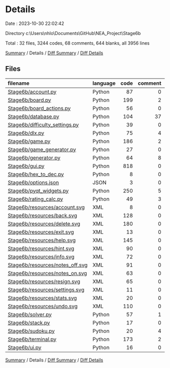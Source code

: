 # Details

Date : 2023-10-30 22:02:42

Directory c:\\Users\\nhlo\\Documents\\GitHub\\NEA_Project\\Stage6b

Total : 32 files,  3244 codes, 68 comments, 644 blanks, all 3956 lines

[Summary](results.md) / Details / [Diff Summary](diff.md) / [Diff Details](diff-details.md)

## Files
| filename | language | code | comment | blank | total |
| :--- | :--- | ---: | ---: | ---: | ---: |
| [Stage6b/account.py](/Stage6b/account.py) | Python | 87 | 0 | 24 | 111 |
| [Stage6b/board.py](/Stage6b/board.py) | Python | 199 | 2 | 63 | 264 |
| [Stage6b/board_actions.py](/Stage6b/board_actions.py) | Python | 56 | 0 | 27 | 83 |
| [Stage6b/database.py](/Stage6b/database.py) | Python | 104 | 37 | 23 | 164 |
| [Stage6b/difficulty_settings.py](/Stage6b/difficulty_settings.py) | Python | 39 | 0 | 12 | 51 |
| [Stage6b/dlx.py](/Stage6b/dlx.py) | Python | 75 | 4 | 13 | 92 |
| [Stage6b/game.py](/Stage6b/game.py) | Python | 186 | 2 | 47 | 235 |
| [Stage6b/game_generator.py](/Stage6b/game_generator.py) | Python | 27 | 0 | 9 | 36 |
| [Stage6b/generator.py](/Stage6b/generator.py) | Python | 64 | 8 | 23 | 95 |
| [Stage6b/gui.py](/Stage6b/gui.py) | Python | 818 | 0 | 254 | 1,072 |
| [Stage6b/hex_to_dec.py](/Stage6b/hex_to_dec.py) | Python | 8 | 0 | 2 | 10 |
| [Stage6b/options.json](/Stage6b/options.json) | JSON | 3 | 0 | 0 | 3 |
| [Stage6b/pyqt_widgets.py](/Stage6b/pyqt_widgets.py) | Python | 250 | 5 | 65 | 320 |
| [Stage6b/rating_calc.py](/Stage6b/rating_calc.py) | Python | 49 | 3 | 12 | 64 |
| [Stage6b/resources/account.svg](/Stage6b/resources/account.svg) | XML | 8 | 0 | 1 | 9 |
| [Stage6b/resources/back.svg](/Stage6b/resources/back.svg) | XML | 128 | 0 | 1 | 129 |
| [Stage6b/resources/delete.svg](/Stage6b/resources/delete.svg) | XML | 180 | 0 | 1 | 181 |
| [Stage6b/resources/exit.svg](/Stage6b/resources/exit.svg) | XML | 13 | 0 | 1 | 14 |
| [Stage6b/resources/help.svg](/Stage6b/resources/help.svg) | XML | 145 | 0 | 1 | 146 |
| [Stage6b/resources/hint.svg](/Stage6b/resources/hint.svg) | XML | 90 | 0 | 1 | 91 |
| [Stage6b/resources/info.svg](/Stage6b/resources/info.svg) | XML | 72 | 0 | 1 | 73 |
| [Stage6b/resources/notes_off.svg](/Stage6b/resources/notes_off.svg) | XML | 91 | 0 | 1 | 92 |
| [Stage6b/resources/notes_on.svg](/Stage6b/resources/notes_on.svg) | XML | 63 | 0 | 1 | 64 |
| [Stage6b/resources/resign.svg](/Stage6b/resources/resign.svg) | XML | 65 | 0 | 1 | 66 |
| [Stage6b/resources/settings.svg](/Stage6b/resources/settings.svg) | XML | 11 | 0 | 1 | 12 |
| [Stage6b/resources/stats.svg](/Stage6b/resources/stats.svg) | XML | 20 | 0 | 1 | 21 |
| [Stage6b/resources/undo.svg](/Stage6b/resources/undo.svg) | XML | 110 | 0 | 1 | 111 |
| [Stage6b/solver.py](/Stage6b/solver.py) | Python | 57 | 1 | 17 | 75 |
| [Stage6b/stack.py](/Stage6b/stack.py) | Python | 17 | 0 | 4 | 21 |
| [Stage6b/sudoku.py](/Stage6b/sudoku.py) | Python | 20 | 4 | 7 | 31 |
| [Stage6b/terminal.py](/Stage6b/terminal.py) | Python | 173 | 2 | 22 | 197 |
| [Stage6b/ui.py](/Stage6b/ui.py) | Python | 16 | 0 | 7 | 23 |

[Summary](results.md) / Details / [Diff Summary](diff.md) / [Diff Details](diff-details.md)